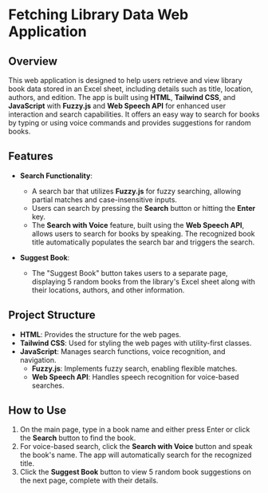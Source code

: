 # Fetching Library Data Web Application

## Overview
This web application is designed to help users retrieve and view library book data stored in an Excel sheet, including details such as title, location, authors, and edition. The app is built using **HTML**, **Tailwind CSS**, and **JavaScript** with **Fuzzy.js** and **Web Speech API** for enhanced user interaction and search capabilities. It offers an easy way to search for books by typing or using voice commands and provides suggestions for random books.

## Features
- **Search Functionality**:
  - A search bar that utilizes **Fuzzy.js** for fuzzy searching, allowing partial matches and case-insensitive inputs.
  - Users can search by pressing the **Search** button or hitting the **Enter** key.
  - The **Search with Voice** feature, built using the **Web Speech API**, allows users to search for books by speaking. The recognized book title automatically populates the search bar and triggers the search.

- **Suggest Book**:
  - The "Suggest Book" button takes users to a separate page, displaying 5 random books from the library's Excel sheet along with their locations, authors, and other information.

## Project Structure
- **HTML**: Provides the structure for the web pages.
- **Tailwind CSS**: Used for styling the web pages with utility-first classes.
- **JavaScript**: Manages search functions, voice recognition, and navigation.
  - **Fuzzy.js**: Implements fuzzy search, enabling flexible matches.
  - **Web Speech API**: Handles speech recognition for voice-based searches.

## How to Use
1. On the main page, type in a book name and either press Enter or click the **Search** button to find the book.
2. For voice-based search, click the **Search with Voice** button and speak the book's name. The app will automatically search for the recognized title.
3. Click the **Suggest Book** button to view 5 random book suggestions on the next page, complete with their details.